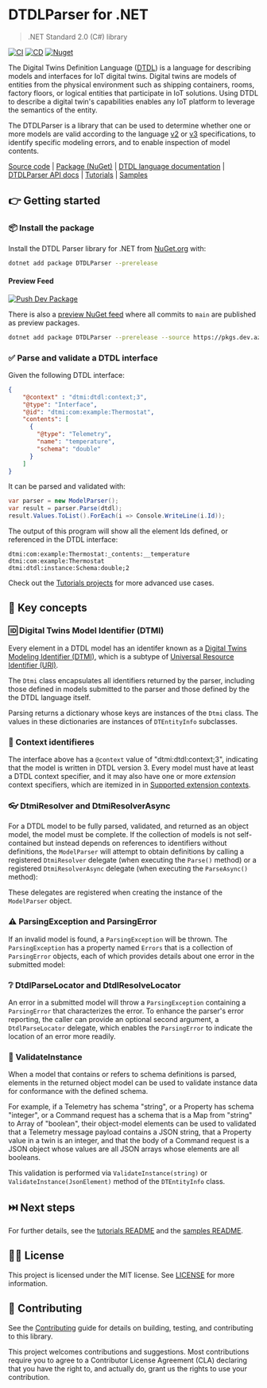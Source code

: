 ﻿# DTDLParser for .NET
> .NET Standard 2.0 (C#) library

[![CI](https://github.com/digitaltwinconsortium/DTDLParser/actions/workflows/ci.yml/badge.svg)](https://github.com/digitaltwinconsortium/DTDLParser/actions/workflows/ci.yml)
[![CD](https://github.com/digitaltwinconsortium/DTDLParser/actions/workflows/cd.yml/badge.svg)](https://github.com/digitaltwinconsortium/DTDLParser/actions/workflows/cd.yml)
[![Nuget](https://img.shields.io/nuget/v/DTDLParser?label=DTDLParser&style=plastic)](https://www.nuget.org/packages/DTDLParser)

The Digital Twins Definition Language ([DTDL][language_docs]) is a language for describing models and interfaces for IoT digital twins. Digital twins are models of entities from the physical environment such as shipping containers, rooms, factory floors, or logical entities that participate in IoT solutions. Using DTDL to describe a digital twin's capabilities enables any IoT platform to leverage the semantics of the entity.

The DTDLParser is a library that can be used to determine whether one or more models are valid according to the language [v2](https://github.com/Azure/opendigitaltwins-dtdl/blob/master/DTDL/v2/DTDL.v2.md) or [v3](https://github.com/Azure/opendigitaltwins-dtdl/blob/master/DTDL/v3/DTDL.v3.md) specifications, to identify specific modeling errors, and to enable inspection of model contents.

[Source code][source_root] | [Package (NuGet)][package] | [DTDL language documentation][language_docs] | [DTDLParser API docs][parser_api_docs] | [Tutorials][source_tutorials] | [Samples](./samples)

## :point_right: Getting started

### :package: Install the package

Install the DTDL Parser library for .NET from [NuGet.org](https://www.nuget.org/packages/DTDLParser) with:

```bash
dotnet add package DTDLParser --prerelease
```

#### Preview Feed

[![Push Dev Package](https://github.com/digitaltwinconsortium/DTDLParser/actions/workflows/cd-dev.yml/badge.svg)](https://github.com/digitaltwinconsortium/DTDLParser/actions/workflows/cd-dev.yml)

There is also a [preview NuGet feed](https://dev.azure.com/azure-dtdl/DTDLParser/_artifacts/feed/DTDLParser-prerelease) where all commits to `main` are published as preview packages.

 ```bash
 dotnet add package DTDLParser --prerelease --source https://pkgs.dev.azure.com/azure-dtdl/DTDLParser/_packaging/DTDLParser-prerelease/nuget/v3/index.json
 ```

### :white_check_mark: Parse and validate a DTDL interface

Given the following DTDL interface:

```json
{
    "@context" : "dtmi:dtdl:context;3",
    "@type": "Interface",
    "@id": "dtmi:com:example:Thermostat",
    "contents": [
      {
        "@type": "Telemetry",
        "name": "temperature",
        "schema": "double"
      }
    ]
}
```

It can be parsed and validated with:

```cs
var parser = new ModelParser();
var result = parser.Parse(dtdl);
result.Values.ToList().ForEach(i => Console.WriteLine(i.Id));
```

The output of this program will show all the element Ids defined, or referenced in the DTDL interface:

```text
dtmi:com:example:Thermostat:_contents:__temperature
dtmi:com:example:Thermostat
dtmi:dtdl:instance:Schema:double;2
```

Check out the [Tutorials projects][source_tutorials] for more advanced use cases.

## :key: Key concepts

### :id: Digital Twins Model Identifier (DTMI)

Every element in a DTDL model has an identifer known as a [Digital Twins Modeling Identifier (DTMI)][dtmi_spec], which is a subtype of [Universal Resource Identifier (URI)][uri_rfc].

The `Dtmi` class encapsulates all identifiers returned by the parser, including those defined in models submitted to the parser and those defined by the the DTDL language itself.

Parsing returns a dictionary whose keys are instances of the `Dtmi` class. The values in these dictionaries are instances of `DTEntityInfo` subclasses.

### :nut_and_bolt: Context identifieres

The interface above has a `@context` value of "dtmi:dtdl:context;3", indicating that the model is written in DTDL version 3.
Every model must have at least a DTDL context specifier, and it may also have one or more *extension* context specifiers, which are itemized in in [Supported extension contexts](dotnet/src/DTDLParser/generated/SupportedExtensions.g.md).

### :eyeglasses: DtmiResolver and DtmiResolverAsync

For a DTDL model to be fully parsed, validated, and returned as an object model, the model must be complete.
If the collection of models is not self-contained but instead depends on references to identifiers without definitions, the `ModelParser` will attempt to obtain definitions by calling a registered `DtmiResolver` delegate (when executing the `Parse()` method) or a registered `DtmiResolverAsync` delegate (when executing the `ParseAsync()` method):

These delegates are registered when creating the instance of the `ModelParser` object.

### :warning: ParsingException and ParsingError

If an invalid model is found, a `ParsingException` will be thrown.
The `ParsingException` has a property named `Errors` that is a collection of `ParsingError` objects, each of which provides details about one error in the submitted model:

### :grey_question: DtdlParseLocator and DtdlResolveLocator

An error in a submitted model will throw a `ParsingException` containing a `ParsingError` that characterizes the error.
To enhance the parser's error reporting, the caller can provide an optional second argument, a `DtdlParseLocator` delegate, which enables the `ParsingError` to indicate the location of an error more readily.

### :triangular_flag_on_post: ValidateInstance

When a model that contains or refers to schema definitions is parsed, elements in the returned object model can be used to validate instance data for conformance with the defined schema.

For example, if a Telemetry has schema "string", or a Property has schema "integer", or a Command request has a schema that is a Map from "string" to Array of "boolean", their object-model elements can be used to validated that a Telemetry message payload contains a JSON string, that a Property value in a twin is an integer, and that the body of a Command request is a JSON object whose values are all JSON arrays whose elements are all booleans.

This validation is performed via `ValidateInstance(string)` or `ValidateInstance(JsonElement)` method of the `DTEntityInfo` class.

## :next_track_button: Next steps

For further details, see the [tutorials README][tutorials_readme] and the [samples README](./samples).

## :woman_judge: License

This project is licensed under the MIT license. See [LICENSE](LICENSE) for more information.

## :construction_worker: Contributing

See the [Contributing][contrib] guide for details on building, testing, and contributing to this library.

This project welcomes contributions and suggestions.
Most contributions require you to agree to a Contributor License Agreement (CLA) declaring that you have the right to, and actually do, grant us the rights to use your contribution.


<!-- LINKS -->
[source_root]: ./dotnet/src/DTDLParser
[source_tutorials]: ./tutorials
[language_docs]: https://github.com/Azure/opendigitaltwins-dtdl
[dtmi_spec]: https://github.com/Azure/opendigitaltwins-dtdl/tree/master/DTMI
[uri_rfc]: https://datatracker.ietf.org/doc/html/rfc3986/
[package]: https://www.nuget.org/packages/DTDLParser/
[tutorials_readme]: ./tutorials/README.md
[contrib]: ./CONTRIBUTING.md
[parser_api_docs]: https://digitaltwinconsortium.github.io/DTDLParser/api/DTDLParser.html
